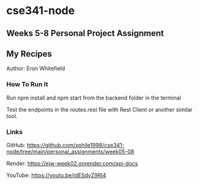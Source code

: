 # cse341-node
## Weeks 5-8 Personal Project Assignment
## My Recipes
Author: Eron Whitefield
### How To Run It
Run npm install and npm start from the backend folder in the terminal

Test the endpoints in the routes.rest file with Rest Client or another similar tool.

### Links
GitHub: https://github.com/xphile1998/cse341-node/tree/main/personal_assignments/week05-08

Render: https://ejw-week02.onrender.com/api-docs

YouTube: https://youtu.be/jdESdyZ9RI4
